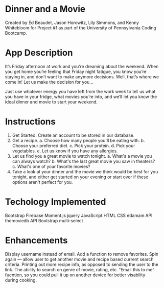 # Dinner and a Movie

Created by Ed Beaudet, Jason Horowitz, Lily Simmons, and Kenny Whitebloom for Project #1 as part of the University of Pennsylvania Coding Bootcamp.

# App Description

It’s Friday afternoon at work and you’re dreaming about the weekend. When you get home you’re feeling that Friday night fatigue, you know you’re staying in, and don’t want to make anymore decisions. Well, that’s where we come in! Let us make the decision for you…

Just use whatever energy you have left from the work week to tell us what you have in your fridge, what movies you’re into, and we’ll let you know the ideal dinner and movie to start your weekend.

# Instructions

1. Get Started: Create an account to be stored in our database.
2. Get a recipe.
    a. Choose how many people you'll be eating with.
    b. Choose your preferred diet.
    c. Pick your protein.
    d. Pick your vegetables. 
    e. Let us know if you have any allergies.
3. Let us find you a great movie to watch tonight.
    a. What's a movie you can always watch?
    b. What's the last great movie you saw in theaters?
    c. What's one of your favorite movies?
4. Take a look at your dinner and the movie we think would be best for you tonight, and either get started on your       evening or start over if these options aren't perfect for you.


# Techology Implemented

Bootstrap
Firebase 
Moment.js
jquery
JavaScript
HTML
CSS
edamam API
themoviedb API
Bootstrap multi-select

# Enhancements

Display username instead of email.
Add a function to remove favorites.
Spin again — allow user to get another movie and recipe based current search criteria.
Printing out more recipe info, as opposed to sending the user to the link.
The ability to search on genre of movie, rating, etc.
“Email this to me” fucntion, so you could pull it up on another device for better visability during cooking. 
